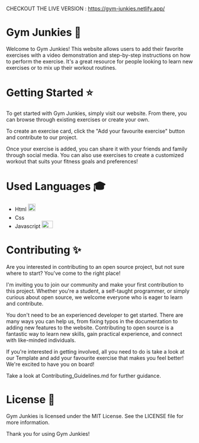 CHECKOUT THE LIVE VERSION : https://gym-junkies.netlify.app/

# Gym Junkies 💫

Welcome to Gym Junkies! This website allows users to add their favorite exercises with a video demonstration and step-by-step instructions on how to perform the exercise. It's a great resource for people looking to learn new exercises or to mix up their workout routines.

# Getting Started ⭐

To get started with Gym Junkies, simply visit our website. From there, you can browse through existing exercises or create your own. 

To create an exercise card, click the "Add your favourite exercise" button and contribute to our project.

Once your exercise is added, you can share it with your friends and family through social media. You can also use exercises to create a customized workout that suits your fitness goals and preferences!

# Used Languages 🎓

- Html <img src="https://encrypted-tbn0.gstatic.com/images?q=tbn:ANd9GcQpngGRjYX1ca7qAADU3K6eGLj7ShQE3L2otdzfryl_Y9Ht2QRoQKYQbsXd36XIxMbYOw0&usqp=CAU" width="20" height="20">
- Css <img src="https://upload.wikimedia.org/wikipedia/commons/thumb/d/d5/CSS3_logo_and_wordmark.svg/1200px-CSS3_logo_and_wordmark.svg.png" width="15" height="20">
- Javascript <img src="https://1000logos.net/wp-content/uploads/2020/09/JavaScript-Logo.png" width="30" height="20">

# Contributing ✨

Are you interested in contributing to an open source project, but not sure where to start? You've come to the right place!

I'm inviting you to join our community and make your first contribution to this project. Whether you're a student, a self-taught programmer, or simply curious about open source, we welcome everyone who is eager to learn and contribute.

You don't need to be an experienced developer to get started. There are many ways you can help us, from fixing typos in the documentation to adding new features to the website. Contributing to open source is a fantastic way to learn new skills, gain practical experience, and connect with like-minded individuals.

If you're interested in getting involved, all you need to do is take a look at our Template and add your favourite exercise that makes you feel better! We're excited to have you on board!

Take a look at Contributing_Guidelines.md for further guidance.

# License 📝

Gym Junkies is licensed under the MIT License. See the LICENSE file for more information.

Thank you for using Gym Junkies!
